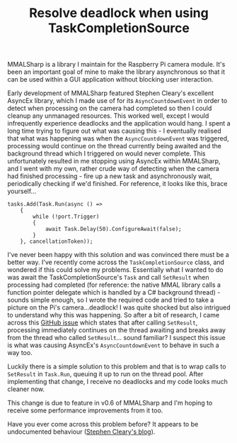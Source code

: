 ﻿---
layout: post
title: Resolve deadlock when using TaskCompletionSource
category: coding
description: Learn how to resolve deadlocks when using TaskCompletionSource
tags: [coding, c#, .net]
---

MMALSharp is a library I maintain for the Raspberry Pi camera module. It's been an important goal of mine to make the library asynchronous so that it can be used within a GUI application without blocking user interaction. 

Early development of MMALSharp featured Stephen Cleary's excellent AsyncEx library, which I made use of for its `AsyncCountdownEvent` in order to detect when processing on the camera had completed so then I could cleanup any unmanaged resources. This worked well, except I would infrequently experience deadlocks and the application would hang. I spent a long time trying to figure out what was causing this - I eventually realised that what was happening was when the `AsyncCountdownEvent` was triggered, processing would continue on the thread currently being awaited and the background thread which I triggered on would never complete. This unfortunately resulted in me stopping using AsyncEx within MMALSharp, and I went with my own, rather crude way of detecting when the camera had finished processing - fire up a new task and asynchronously wait, periodically checking if we'd finished. For reference, it looks like this, brace yourself...

```
tasks.Add(Task.Run(async () =>
    {
        while (!port.Trigger)
        {
            await Task.Delay(50).ConfigureAwait(false);
        }
    }, cancellationToken));
```

I've never been happy with this solution and was convinced there must be a better way. I've recently come across the `TaskCompletionSource` class, and wondered if this could solve my problems. Essentially what I wanted to do was await the TaskCompletionSource's `Task` and call `SetResult` when processing had completed (for reference: the native MMAL library calls a function pointer delegate which is handled by a C# background thread) - sounds simple enough, so I wrote the required code and tried to take a picture on the Pi's camera...deadlock! I was quite shocked but also intrigued to understand why this was happening. So after a bit of research, I came across this [GitHub issue](https://github.com/EventStore/EventStore/issues/1179) which states that after calling `SetResult`, processing immediately continues on the thread awaiting and breaks away from the thread who called `SetResult`... sound familiar? I suspect this issue is what was causing AsyncEx's `AsyncCountdownEvent` to behave in such a way too.

Luckily there is a simple solution to this problem and that is to wrap calls to `SetResult` in `Task.Run`, queuing it up to run on the thread pool. After implementing that change, I receive no deadlocks and my code looks much cleaner now.

This change is due to feature in v0.6 of MMALSharp and I'm hoping to receive some performance improvements from it too.

Have you ever come across this problem before? It appears to be undocumented behaviour ([Stephen Cleary's blog](https://blog.stephencleary.com/2012/12/dont-block-in-asynchronous-code.html)).